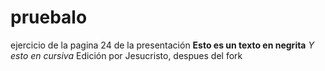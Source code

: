 # pruebalo
ejercicio de la pagina 24 de la presentación
**Esto es un texto en negrita**
_Y esto en cursiva_
Edición por Jesucristo, despues del fork

